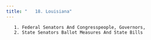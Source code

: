 ```yaml
---
title: "   18. Louisiana"
---
```



       1. Federal Senators And Congresspeople, Governors,
       2. State Senators Ballot Measures And State Bills
